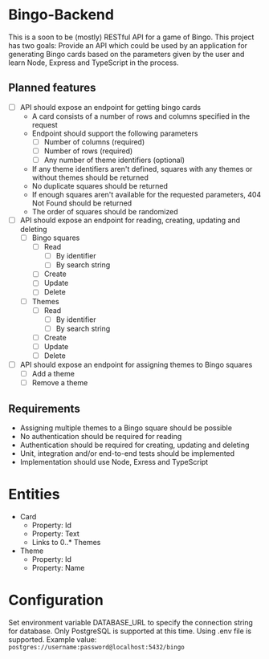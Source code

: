 # Bingo-Backend

This is a soon to be (mostly) RESTful API for a game of Bingo. This project has two goals: Provide an API which could be used by an application for generating Bingo cards based on the parameters given by the user and learn Node, Express and TypeScript in the process.

## Planned features

- [ ] API should expose an endpoint for getting bingo cards
  - A card consists of a number of rows and columns specified in the request
  - Endpoint should support the following parameters
    - [ ] Number of columns (required)
    - [ ] Number of rows (required)
    - [ ] Any number of theme identifiers (optional)
  - If any theme identifiers aren't defined, squares with any themes or without themes should be returned
  - No duplicate squares should be returned
  - If enough squares aren't available for the requested parameters, 404 Not Found should be returned
  - The order of squares should be randomized
- [ ] API should expose an endpoint for reading, creating, updating and deleting 
  - [ ] Bingo squares
    - [ ] Read
      - [ ] By identifier
      - [ ] By search string
    - [ ] Create
    - [ ] Update
    - [ ] Delete
  - [ ] Themes
    - [ ] Read
      - [ ] By identifier
      - [ ] By search string
    - [ ] Create
    - [ ] Update
    - [ ] Delete
- [ ] API should expose an endpoint for assigning themes to Bingo squares
  - [ ] Add a theme
  - [ ] Remove a theme

## Requirements

- Assigning multiple themes to a Bingo square should be possible
- No authentication should be required for reading
- Authentication should be required for creating, updating and deleting
- Unit, integration and/or end-to-end tests should be implemented
- Implementation should use Node, Exress and TypeScript

# Entities

- Card
  - Property: Id
  - Property: Text
  - Links to 0..* Themes
- Theme
  - Property: Id
  - Property: Name

# Configuration

Set environment variable DATABASE_URL to specify the connection string for database. Only PostgreSQL is supported at this time. Using .env file is supported. Example value: `postgres://username:password@localhost:5432/bingo`
